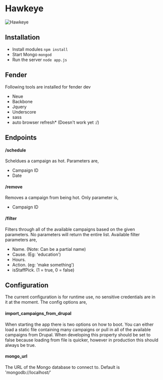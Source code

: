 # Hawkeye

![Hawkeye](http://i.annihil.us/u/prod/marvel/i/mg/3/60/537bad8219731/standard_xlarge.jpg)

## Installation
- Install modules ```npm install```
- Start Mongo ```mongod```
- Run the server ```node app.js```

## Fender
Following tools are installed for fender dev
- Neue
- Backbone
- Jquery
- Underscore
- sass
- auto browser refresh* (Doesn't work yet :/)

## Endpoints

#### /schedule
Scheldues a campaign as hot. Parameters are,
- Campaign ID
- Date

#### /remove
Removes a campaign from being hot. Only parameter is,
- Campaign ID

#### /filter
Filters through all of the available campaigns based on the given parameters. No parameters will return the entire list. Available filter parameters are,
- Name. (Note: Can be a partial name)
- Cause. (Eg: 'education')
- Hours.
- Action. (eg: 'make something')
- isStaffPick. (1 = true, 0 = false)

## Configuration
The current configuration is for runtime use, no sensitive credentials are in it at the moment. The config options are,

#### import_campaigns_from_drupal
When starting the app there is two options on how to boot. You can either load a static file containing many campaigns or pull in all of the available campaigns from Drupal. When developing this property should be set to false because loading from file is quicker, however in production this should always be true.

#### mongo_url
The URL of the Mongo database to connect to. Default is 'mongodb://localhost/'
